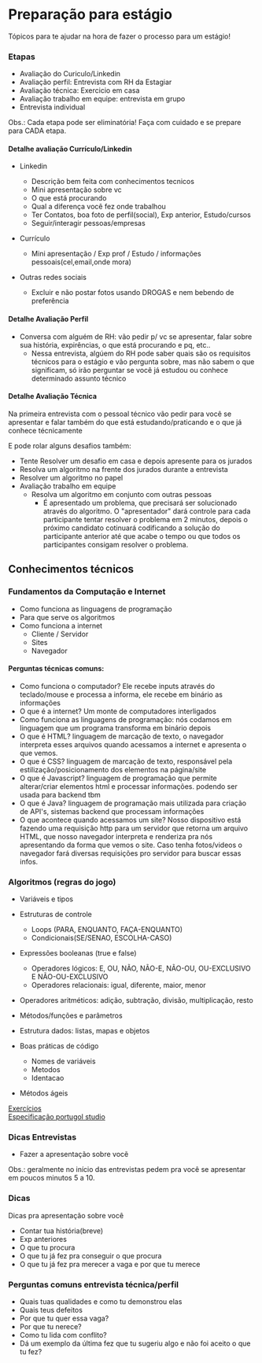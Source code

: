 # Preparação para estágio
Tópicos para te ajudar na hora de fazer o processo para um estágio!

### Etapas

 - Avaliação do Curiculo/Linkedin
 - Avaliação perfil: Entrevista com RH da Estagiar
 - Avaliação técnica: Exercicio em casa
 - Avaliação trabalho em equipe: entrevista em grupo
 - Entrevista individual

Obs.: Cada etapa pode ser eliminatória! Faça com cuidado e se prepare para CADA etapa.

#### Detalhe avaliação Currículo/Linkedin

- Linkedin 
  - Descrição bem feita com conhecimentos tecnicos
  - Mini apresentação sobre vc
  - O que está procurando
  - Qual a diferença você fez onde trabalhou
  - Ter Contatos, boa foto de perfil(social), Exp anterior, Estudo/cursos
  - Seguir/interagir pessoas/empresas
  
- Currículo
  - Mini apresentação / Exp prof / Estudo / informações pessoais(cel,email,onde mora)

- Outras redes sociais
  - Excluir e não postar fotos usando DROGAS e nem bebendo de preferência


#### Detalhe Avaliação Perfil
   - Conversa com alguém de RH: vão pedir p/ vc se apresentar, falar sobre sua história, expirências, o que está procurando e pq, etc..
     - Nessa entrevista, algúem do RH pode saber quais são os requisitos técnicos para o estágio e vão pergunta sobre, mas não sabem o que significam, só irão perguntar se você já estudou ou conhece determinado assunto técnico
 
 
#### Detalhe Avaliação Técnica
Na primeira entrevista com o pessoal técnico vão pedir para você se apresentar e falar também do que está estudando/praticando e o que já conhece técnicamente
<br />

E pode rolar alguns desafios também:
   - Tente Resolver um desafio em casa e depois apresente para os jurados
   - Resolva um algoritmo na frente dos jurados durante a entrevista
   - Resolver um algoritmo no papel 
 - Avaliação trabalho em equipe    
   - Resolva um algoritmo em conjunto com outras pessoas
     - É apresentado um problema, que precisará ser solucionado através do algoritmo. O "apresentador" dará controle para cada participante tentar resolver o problema em 2 minutos, depois o próximo candidato cotinuará codificando a solução do participante anterior até que acabe o tempo ou que todos os participantes consigam resolver o problema.
    

## Conhecimentos técnicos 
 
### Fundamentos da Computação e Internet
 - Como funciona as linguagens de programação
 - Para que serve os algoritmos
 - Como funciona a internet
   - Cliente / Servidor
   - Sites
   - Navegador
 
#### Perguntas técnicas comuns:
  - Como funciona o computador? Ele recebe inputs através do teclado/mouse e processa a informa, ele recebe em binário as informações
  - O que é a internet? Um monte de computadores interligados
  - Como funciona as linguagens de programação: nós codamos em linguagem que um programa transforma em binário depois
  - O que é HTML? linguagem de marcação de texto, o navegador interpreta esses arquivos quando acessamos a internet e apresenta o que vemos. 
  - O que é CSS? linguagem de marcação de texto, responsável pela estilização/posicionamento dos elementos na página/site
  - O que é Javascript? linguagem de programação que permite alterar/criar elementos html e processar informações. podendo ser usada para backend tbm
  - O que é Java? linguagem de programação mais utilizada para criação de API's, sistemas backend que processam informações
  - O que acontece quando acessamos um site? Nosso dispositivo está fazendo uma requisição http para um servidor que retorna um arquivo HTML, que nosso navegador interpreta e renderiza pra nós apresentando da forma que vemos o site. Caso tenha fotos/videos o navegador fará diversas requisições pro servidor para buscar essas infos.


### Algoritmos (regras do jogo)
  - Variáveis e tipos
  - Estruturas de controle 
    - Loops (PARA, ENQUANTO, FAÇA-ENQUANTO)
    - Condicionais(SE/SENAO, ESCOLHA-CASO)
  - Expressões booleanas (true e false)
    - Operadores lógicos: E, OU, NÃO, NÃO-E, NÃO-OU, OU-EXCLUSIVO E NÃO-OU-EXCLUSIVO
    - Operadores relacionais: igual, diferente, maior, menor
  - Operadores aritméticos: adição, subtração, divisão, multiplicação, resto
  - Métodos/funções e parâmetros
  - Estrutura dados: listas, mapas e objetos
  - Boas práticas de código
    - Nomes de variáveis
    - Metodos
    - Identacao

 - Métodos ágeis

[Exercícios](ex.estagio.md)<br />
[Especificação portugol studio](spec-portugol.md)


### Dicas Entrevistas

- Fazer a apresentação sobre vocẽ

Obs.: geralmente no início das entrevistas pedem pra você se apresentar em poucos minutos 5 a 10.

### Dicas

Dicas pra apresentação sobre você
   - Contar tua história(breve)
   - Exp anteriores
   - O que tu procura
   - O que tu já fez pra conseguir o que procura
   - O que tu já fez pra merecer a vaga e por que tu merece


### Perguntas comuns entrevista técnica/perfil

- Quais tuas qualidades e como tu demonstrou elas
- Quais teus defeitos
- Por que tu quer essa vaga?
- Por que tu nerece?
- Como tu lida com conflito? 
- Dá um exemplo da última fez que tu sugeriu algo e não foi aceito o que tu fez?

